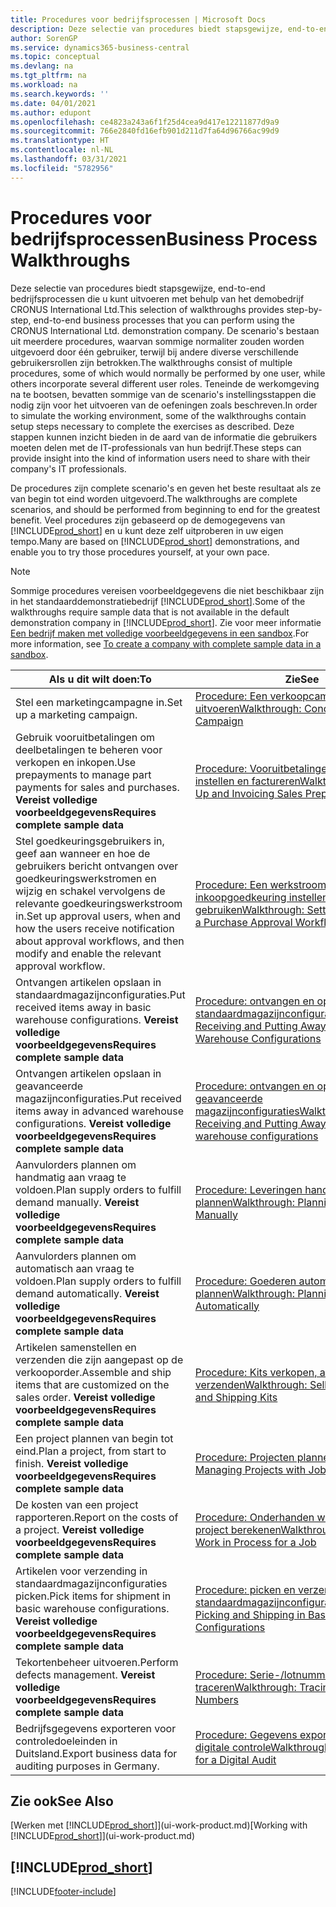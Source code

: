 ```yaml
---
title: Procedures voor bedrijfsprocessen | Microsoft Docs
description: Deze selectie van procedures biedt stapsgewijze, end-to-end bedrijfsprocessen die u kunt uitvoeren met behulp van het demobedrijf CRONUS International Ltd.
author: SorenGP
ms.service: dynamics365-business-central
ms.topic: conceptual
ms.devlang: na
ms.tgt_pltfrm: na
ms.workload: na
ms.search.keywords: ''
ms.date: 04/01/2021
ms.author: edupont
ms.openlocfilehash: ce4823a243a6f1f25d4cea9d417e12211877d9a9
ms.sourcegitcommit: 766e2840fd16efb901d211d7fa64d96766ac99d9
ms.translationtype: HT
ms.contentlocale: nl-NL
ms.lasthandoff: 03/31/2021
ms.locfileid: "5782956"
---
```

# <a name="business-process-walkthroughs"></a><span data-ttu-id="2ad63-103">Procedures voor bedrijfsprocessen</span><span class="sxs-lookup"><span data-stu-id="2ad63-103">Business Process Walkthroughs</span></span>

<span data-ttu-id="2ad63-104">Deze selectie van procedures biedt stapsgewijze, end-to-end bedrijfsprocessen die u kunt uitvoeren met behulp van het demobedrijf CRONUS International Ltd.</span><span class="sxs-lookup"><span data-stu-id="2ad63-104">This selection of walkthroughs provides step-by-step, end-to-end business processes that you can perform using the CRONUS International Ltd. demonstration company.</span></span> <span data-ttu-id="2ad63-105">De scenario's bestaan uit meerdere procedures, waarvan sommige normaliter zouden worden uitgevoerd door één gebruiker, terwijl bij andere diverse verschillende gebruikersrollen zijn betrokken.</span><span class="sxs-lookup"><span data-stu-id="2ad63-105">The walkthroughs consist of multiple procedures, some of which would normally be performed by one user, while others incorporate several different user roles.</span></span> <span data-ttu-id="2ad63-106">Teneinde de werkomgeving na te bootsen, bevatten sommige van de scenario's instellingsstappen die nodig zijn voor het uitvoeren van de oefeningen zoals beschreven.</span><span class="sxs-lookup"><span data-stu-id="2ad63-106">In order to simulate the working environment, some of the walkthroughs contain setup steps necessary to complete the exercises as described.</span></span> <span data-ttu-id="2ad63-107">Deze stappen kunnen inzicht bieden in de aard van de informatie die gebruikers moeten delen met de IT-professionals van hun bedrijf.</span><span class="sxs-lookup"><span data-stu-id="2ad63-107">These steps can provide insight into the kind of information users need to share with their company's IT professionals.</span></span>  

 <span data-ttu-id="2ad63-108">De procedures zijn complete scenario's en geven het beste resultaat als ze van begin tot eind worden uitgevoerd.</span><span class="sxs-lookup"><span data-stu-id="2ad63-108">The walkthroughs are complete scenarios, and should be performed from beginning to end for the greatest benefit.</span></span> <span data-ttu-id="2ad63-109">Veel procedures zijn gebaseerd op de demogegevens van [!INCLUDE[prod_short](includes/prod_short.md)] en u kunt deze zelf uitproberen in uw eigen tempo.</span><span class="sxs-lookup"><span data-stu-id="2ad63-109">Many are based on [!INCLUDE[prod_short](includes/prod_short.md)] demonstrations, and enable you to try those procedures yourself, at your own pace.</span></span>  

> [!NOTE]
> <span data-ttu-id="2ad63-110">Sommige procedures vereisen voorbeeldgegevens die niet beschikbaar zijn in het standaarddemonstratiebedrijf [!INCLUDE[prod_short](includes/prod_short.md)].</span><span class="sxs-lookup"><span data-stu-id="2ad63-110">Some of the walkthroughs require sample data that is not available in the default demonstration company in [!INCLUDE[prod_short](includes/prod_short.md)].</span></span> <span data-ttu-id="2ad63-111">Zie voor meer informatie [Een bedrijf maken met volledige voorbeeldgegevens in een sandbox](across-how-create-sandbox-environment.md#to-create-a-company-with-complete-sample-data-in-a-sandbox).</span><span class="sxs-lookup"><span data-stu-id="2ad63-111">For more information, see [To create a company with complete sample data in a sandbox](across-how-create-sandbox-environment.md#to-create-a-company-with-complete-sample-data-in-a-sandbox).</span></span>

|<span data-ttu-id="2ad63-112">Als u dit wilt doen:</span><span class="sxs-lookup"><span data-stu-id="2ad63-112">To</span></span>|<span data-ttu-id="2ad63-113">Zie</span><span class="sxs-lookup"><span data-stu-id="2ad63-113">See</span></span>|  
|--------|---------|  
|<span data-ttu-id="2ad63-114">Stel een marketingcampagne in.</span><span class="sxs-lookup"><span data-stu-id="2ad63-114">Set up a marketing campaign.</span></span>|[<span data-ttu-id="2ad63-115">Procedure: Een verkoopcampagne uitvoeren</span><span class="sxs-lookup"><span data-stu-id="2ad63-115">Walkthrough: Conducting a Sales Campaign</span></span>](walkthrough-conducting-a-sales-campaign.md)|  
|<span data-ttu-id="2ad63-116">Gebruik vooruitbetalingen om deelbetalingen te beheren voor verkopen en inkopen.</span><span class="sxs-lookup"><span data-stu-id="2ad63-116">Use prepayments to manage part payments for sales and purchases.</span></span> <span data-ttu-id="2ad63-117">**Vereist volledige voorbeeldgegevens**</span><span class="sxs-lookup"><span data-stu-id="2ad63-117">**Requires complete sample data**</span></span> |[<span data-ttu-id="2ad63-118">Procedure: Vooruitbetalingen verkoop instellen en factureren</span><span class="sxs-lookup"><span data-stu-id="2ad63-118">Walkthrough: Setting Up and Invoicing Sales Prepayments</span></span>](walkthrough-setting-up-and-invoicing-sales-prepayments.md)|  
|<span data-ttu-id="2ad63-119">Stel goedkeuringsgebruikers in, geef aan wanneer en hoe de gebruikers bericht ontvangen over goedkeuringswerkstromen en wijzig en schakel vervolgens de relevante goedkeuringswerkstroom in.</span><span class="sxs-lookup"><span data-stu-id="2ad63-119">Set up approval users, when and how the users receive notification about approval workflows, and then modify and enable the relevant approval workflow.</span></span>|[<span data-ttu-id="2ad63-120">Procedure: Een werkstroom voor inkoopgoedkeuring instellen en gebruiken</span><span class="sxs-lookup"><span data-stu-id="2ad63-120">Walkthrough: Setting Up and Using a Purchase Approval Workflow</span></span>](walkthrough-setting-up-and-using-a-purchase-approval-workflow.md)|  
|<span data-ttu-id="2ad63-121">Ontvangen artikelen opslaan in standaardmagazijnconfiguraties.</span><span class="sxs-lookup"><span data-stu-id="2ad63-121">Put received items away in basic warehouse configurations.</span></span> <span data-ttu-id="2ad63-122">**Vereist volledige voorbeeldgegevens**</span><span class="sxs-lookup"><span data-stu-id="2ad63-122">**Requires complete sample data**</span></span>|[<span data-ttu-id="2ad63-123">Procedure: ontvangen en opslaan in standaardmagazijnconfiguraties</span><span class="sxs-lookup"><span data-stu-id="2ad63-123">Walkthrough: Receiving and Putting Away in Basic Warehouse Configurations</span></span>](walkthrough-receiving-and-putting-away-in-basic-warehousing.md)|  
|<span data-ttu-id="2ad63-124">Ontvangen artikelen opslaan in geavanceerde magazijnconfiguraties.</span><span class="sxs-lookup"><span data-stu-id="2ad63-124">Put received items away in advanced warehouse configurations.</span></span> <span data-ttu-id="2ad63-125">**Vereist volledige voorbeeldgegevens**</span><span class="sxs-lookup"><span data-stu-id="2ad63-125">**Requires complete sample data**</span></span>|[<span data-ttu-id="2ad63-126">Procedure: ontvangen en opslaan in geavanceerde magazijnconfiguraties</span><span class="sxs-lookup"><span data-stu-id="2ad63-126">Walkthrough: Receiving and Putting Away in advanced warehouse configurations</span></span>](walkthrough-receiving-and-putting-away-in-advanced-warehousing.md)|  
|<span data-ttu-id="2ad63-127">Aanvulorders plannen om handmatig aan vraag te voldoen.</span><span class="sxs-lookup"><span data-stu-id="2ad63-127">Plan supply orders to fulfill demand manually.</span></span> <span data-ttu-id="2ad63-128">**Vereist volledige voorbeeldgegevens**</span><span class="sxs-lookup"><span data-stu-id="2ad63-128">**Requires complete sample data**</span></span>|[<span data-ttu-id="2ad63-129">Procedure: Leveringen handmatig plannen</span><span class="sxs-lookup"><span data-stu-id="2ad63-129">Walkthrough: Planning Supplies Manually</span></span>](walkthrough-planning-supplies-manually.md)|  
|<span data-ttu-id="2ad63-130">Aanvulorders plannen om automatisch aan vraag te voldoen.</span><span class="sxs-lookup"><span data-stu-id="2ad63-130">Plan supply orders to fulfill demand automatically.</span></span> <span data-ttu-id="2ad63-131">**Vereist volledige voorbeeldgegevens**</span><span class="sxs-lookup"><span data-stu-id="2ad63-131">**Requires complete sample data**</span></span>|[<span data-ttu-id="2ad63-132">Procedure: Goederen automatisch plannen</span><span class="sxs-lookup"><span data-stu-id="2ad63-132">Walkthrough: Planning Supplies Automatically</span></span>](walkthrough-planning-supplies-automatically.md)|  
|<span data-ttu-id="2ad63-133">Artikelen samenstellen en verzenden die zijn aangepast op de verkooporder.</span><span class="sxs-lookup"><span data-stu-id="2ad63-133">Assemble and ship items that are customized on the sales order.</span></span> <span data-ttu-id="2ad63-134">**Vereist volledige voorbeeldgegevens**</span><span class="sxs-lookup"><span data-stu-id="2ad63-134">**Requires complete sample data**</span></span>|[<span data-ttu-id="2ad63-135">Procedure: Kits verkopen, assembleren en verzenden</span><span class="sxs-lookup"><span data-stu-id="2ad63-135">Walkthrough: Selling, Assembling, and Shipping Kits</span></span>](walkthrough-selling-assembling-and-shipping-kits.md)|  
|<span data-ttu-id="2ad63-136">Een project plannen van begin tot eind.</span><span class="sxs-lookup"><span data-stu-id="2ad63-136">Plan a project, from start to finish.</span></span> <span data-ttu-id="2ad63-137">**Vereist volledige voorbeeldgegevens**</span><span class="sxs-lookup"><span data-stu-id="2ad63-137">**Requires complete sample data**</span></span>|[<span data-ttu-id="2ad63-138">Procedure: Projecten plannen</span><span class="sxs-lookup"><span data-stu-id="2ad63-138">Walkthrough: Managing Projects with Jobs</span></span>](walkthrough-managing-projects-with-jobs.md)|  
|<span data-ttu-id="2ad63-139">De kosten van een project rapporteren.</span><span class="sxs-lookup"><span data-stu-id="2ad63-139">Report on the costs of a project.</span></span> <span data-ttu-id="2ad63-140">**Vereist volledige voorbeeldgegevens**</span><span class="sxs-lookup"><span data-stu-id="2ad63-140">**Requires complete sample data**</span></span>|[<span data-ttu-id="2ad63-141">Procedure: Onderhanden werk voor een project berekenen</span><span class="sxs-lookup"><span data-stu-id="2ad63-141">Walkthrough: Calculating Work in Process for a Job</span></span>](walkthrough-calculating-work-in-process-for-a-job.md)|  
|<span data-ttu-id="2ad63-142">Artikelen voor verzending in standaardmagazijnconfiguraties picken.</span><span class="sxs-lookup"><span data-stu-id="2ad63-142">Pick items for shipment in basic warehouse configurations.</span></span> <span data-ttu-id="2ad63-143">**Vereist volledige voorbeeldgegevens**</span><span class="sxs-lookup"><span data-stu-id="2ad63-143">**Requires complete sample data**</span></span>|[<span data-ttu-id="2ad63-144">Procedure: picken en verzenden in standaardmagazijnconfiguraties</span><span class="sxs-lookup"><span data-stu-id="2ad63-144">Walkthrough: Picking and Shipping in Basic Warehouse Configurations</span></span>](walkthrough-picking-and-shipping-in-basic-warehousing.md)|  
|<span data-ttu-id="2ad63-145">Tekortenbeheer uitvoeren.</span><span class="sxs-lookup"><span data-stu-id="2ad63-145">Perform defects management.</span></span> <span data-ttu-id="2ad63-146">**Vereist volledige voorbeeldgegevens**</span><span class="sxs-lookup"><span data-stu-id="2ad63-146">**Requires complete sample data**</span></span>|[<span data-ttu-id="2ad63-147">Procedure: Serie-/lotnummers traceren</span><span class="sxs-lookup"><span data-stu-id="2ad63-147">Walkthrough: Tracing Serial-Lot Numbers</span></span>](walkthrough-tracing-serial-lot-numbers.md)|
|<span data-ttu-id="2ad63-148">Bedrijfsgegevens exporteren voor controledoeleinden in Duitsland.</span><span class="sxs-lookup"><span data-stu-id="2ad63-148">Export business data for auditing purposes in Germany.</span></span>|[<span data-ttu-id="2ad63-149">Procedure: Gegevens exporteren voor een digitale controle</span><span class="sxs-lookup"><span data-stu-id="2ad63-149">Walkthrough: Exporting Data for a Digital Audit</span></span>](LocalFunctionality/Germany/walkthrough-exporting-data-for-a-digital-audit.md)|

## <a name="see-also"></a><span data-ttu-id="2ad63-150">Zie ook</span><span class="sxs-lookup"><span data-stu-id="2ad63-150">See Also</span></span>

<span data-ttu-id="2ad63-151">[Werken met [!INCLUDE[prod_short](includes/prod_short.md)]](ui-work-product.md)</span><span class="sxs-lookup"><span data-stu-id="2ad63-151">[Working with [!INCLUDE[prod_short](includes/prod_short.md)]](ui-work-product.md)</span></span>  

## [!INCLUDE[prod_short](includes/free_trial_md.md)]  


[!INCLUDE[footer-include](includes/footer-banner.md)]